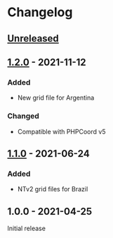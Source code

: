 # Changelog

## [Unreleased]

## [1.2.0] - 2021-11-12
### Added
- New grid file for Argentina
### Changed
- Compatible with PHPCoord v5

## [1.1.0] - 2021-06-24
### Added
- NTv2 grid files for Brazil

## 1.0.0 - 2021-04-25
Initial release

[Unreleased]: https://github.com/dvdoug/PHPCoordSouthAmerica/compare/v1.2.0...HEAD
[1.2.0]: https://github.com/dvdoug/PHPCoordSouthAmerica/compare/v1.1.0...v1.2.0
[1.1.0]: https://github.com/dvdoug/PHPCoordSouthAmerica/compare/v1.0.0...v1.1.0
